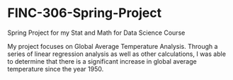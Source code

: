 # FINC-306-Spring-Project
Spring Project for my Stat and Math for Data Science Course

My project focuses on Global Average Temperature Analysis. Through a series of linear regression analysis as well as other calculations, I was able to determine that there is a significant increase in global average temperature since the year 1950. 
